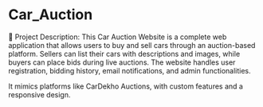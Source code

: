 # Car_Auction
🧩 Project Description:
This Car Auction Website is a complete web application that allows users to buy and sell cars through an auction-based platform. Sellers can list their cars with descriptions and images, while buyers can place bids during live auctions. The website handles user registration, bidding history, email notifications, and admin functionalities.

It mimics platforms like CarDekho Auctions, with custom features and a responsive design.
